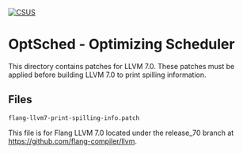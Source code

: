 [![CSUS](http://www.csus.edu/Brand/assets/Logos/Core/Primary/Stacked/Primary_Stacked_3_Color_wht_hndTN.png)](http://www.csus.edu/)

# OptSched - Optimizing Scheduler
This directory contains patches for LLVM 7.0. These patches must be applied before building LLVM 7.0 to print spilling information.

## Files

`flang-llvm7-print-spilling-info.patch`

This file is for Flang LLVM 7.0 located under the release_70 branch at https://github.com/flang-compiler/llvm.
